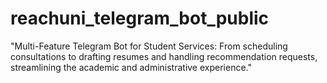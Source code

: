 # reachuni_telegram_bot_public
"Multi-Feature Telegram Bot for Student Services: From scheduling consultations to drafting resumes and handling recommendation requests, streamlining the academic and administrative experience."
